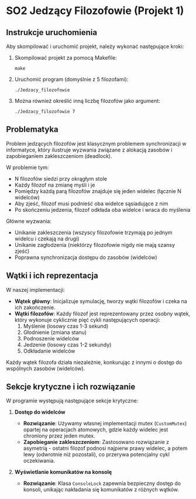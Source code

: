 # SO2 Jedzący Filozofowie (Projekt 1)

## Instrukcje uruchomienia

Aby skompilować i uruchomić projekt, należy wykonać następujące kroki:

1. Skompilować projekt za pomocą Makefile:
   ```
   make
   ```

2. Uruchomić program (domyślnie z 5 filozofami):
   ```
   ./Jedzacy_filozofowie
   ```

3. Można również określić inną liczbę filozofów jako argument:
   ```
   ./Jedzacy_filozofowie 7
   ```


## Problematyka

Problem jedzących filozofów jest klasycznym problemem synchronizacji w informatyce, który ilustruje wyzwania związane z alokacją zasobów i zapobieganiem zakleszczeniom (deadlock).

W problemie tym:
- N filozofów siedzi przy okrągłym stole
- Każdy filozof na zmianę myśli i je
- Pomiędzy każdą parą filozofów znajduje się jeden widelec (łącznie N widelców)
- Aby zjeść, filozof musi podnieść oba widelce sąsiadujące z nim
- Po skończeniu jedzenia, filozof odkłada oba widelce i wraca do myślenia

Główne wyzwania:
- Unikanie zakleszczenia (wszyscy filozofowie trzymają po jednym widelcu i czekają na drugi)
- Unikanie zagłodzenia (niektórzy filozofowie nigdy nie mają szansy zjeść)
- Poprawna synchronizacja dostępu do zasobów (widelców)

## Wątki i ich reprezentacja

W naszej implementacji:

- **Wątek główny**: Inicjalizuje symulację, tworzy wątki filozofów i czeka na ich zakończenie.
- **Wątki filozofów**: Każdy filozof jest reprezentowany przez osobny wątek, który wykonuje cyklicznie pięć cykli następujących operacji:
  1. Myślenie (losowy czas 1-3 sekund)
  2. Głodnienie (zmiana stanu)
  3. Podnoszenie widelców
  4. Jedzenie (losowy czas 1-2 sekundy)
  5. Odkładanie widelców

Każdy wątek filozofa działa niezależnie, konkurując z innymi o dostęp do wspólnych zasobów (widelców).

## Sekcje krytyczne i ich rozwiązanie

W programie występują następujące sekcje krytyczne:

1. **Dostęp do widelców**
   - **Rozwiązanie**: Używamy własnej implementacji mutex (`CustomMutex`) opartej na operacjach atomowych, gdzie każdy widelec jest chroniony przez jeden mutex.
   - **Zapobieganie zakleszczeniom**: Zastosowano rozwiązanie z asymetrią - ostatni filozof podnosi najpierw prawy widelec, a potem lewy (odwrotnie niż pozostali), co przerywa potencjalny cykl oczekiwania.

2. **Wyświetlanie komunikatów na konsolę**
   - **Rozwiązanie**: Klasa `ConsoleLock` zapewnia bezpieczny dostęp do konsoli, unikając nakładania się komunikatów z różnych wątków.
